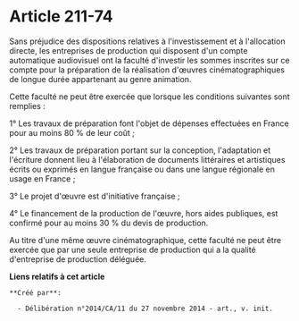 # Article 211-74

Sans préjudice des dispositions relatives à l'investissement et à l'allocation directe, les entreprises de production qui
disposent d'un compte automatique audiovisuel ont la faculté d'investir les sommes inscrites sur ce compte pour la
préparation de la réalisation d'œuvres cinématographiques de longue durée appartenant au genre animation. 

Cette faculté ne peut être exercée que lorsque les conditions suivantes sont remplies : 

1° Les travaux de préparation font l'objet de dépenses effectuées en France pour au moins 80 % de leur coût ; 

2° Les travaux de préparation portant sur la conception, l'adaptation et l'écriture donnent lieu à l'élaboration de documents
littéraires et artistiques écrits ou exprimés en langue française ou dans une langue régionale en usage en France ; 

3° Le projet d'œuvre est d'initiative française ; 

4° Le financement de la production de l'œuvre, hors aides publiques, est confirmé pour au moins 30 % du devis de production. 

Au titre d'une même œuvre cinématographique, cette faculté ne peut être exercée que par une seule entreprise de production
qui a la qualité d'entreprise de production déléguée.

**Liens relatifs à cet article**

	**Créé par**:

	  - Délibération n°2014/CA/11 du 27 novembre 2014 - art., v. init.
